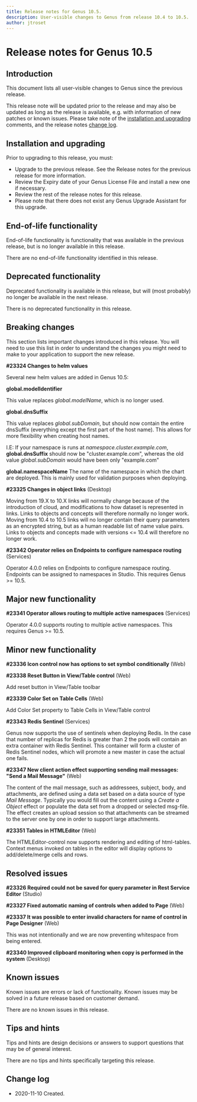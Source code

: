 ```yaml
---
title: Release notes for Genus 10.5.
description: User-visible changes to Genus from release 10.4 to 10.5.
author: jtroset
---
```


# Release notes for Genus 10.5

## Introduction

This document lists all user-visible changes to Genus since the previous release.

This release note will be updated prior to the release and may also be updated as long as the release is available, e.g. with information of new patches or known issues. Please take note of the [installation and upgrading](#installation-and-upgrading) comments, and the release notes [change log](#change-log).

## Installation and upgrading

Prior to upgrading to this release, you must:

- Upgrade to the previous release. See the Release notes for the previous release for more information.
- Review the Expiry date of your Genus License File and install a new one if necessary.
- Review the rest of the release notes for this release.
- Please note that there does not exist any Genus Upgrade Assistant for this upgrade.

<!--rntype01-start INSTALLATION / UPGRADE. DO NOT CHANGE THESE TAGS. ANY CHANGES BELOW WILL BE OVERWRITTEN.-->

<!--rntype01-end   INSTALLATION / UPGRADE. DO NOT CHANGE THESE TAGS. ANY CHANGES ABOVE WILL BE OVERWRITTEN.-->
<!-- release note type 2 is missing. That's ok.-->

## End-of-life functionality

End-of-life functionality is functionality that was available in the previous release, but is no longer available in this release.
<!--rntype03-start END-OF-LIFE. DO NOT CHANGE THESE TAGS. ANY CHANGES BELOW WILL BE OVERWRITTEN.-->
There are no end-of-life functionality identified in this release.
<!--rntype03-end   END-OF-LIFE. DO NOT CHANGE THESE TAGS. ANY CHANGES ABOVE WILL BE OVERWRITTEN.-->
## Deprecated functionality

Deprecated functionality is available in this release, but will (most probably) no longer be available in the next release.
<!--rntype04-start DEPRECATED. DO NOT CHANGE THESE TAGS. ANY CHANGES BELOW WILL BE OVERWRITTEN.-->
There is no deprecated functionality in this release.
<!--rntype04-end   DEPRECATED. DO NOT CHANGE THESE TAGS. ANY CHANGES ABOVE WILL BE OVERWRITTEN.-->
## Breaking changes

This section lists important changes introduced in this release. You will need to use this list in order to understand the changes you might need to make to your application to support the new release.
<!--rntype05-start BREAKING. DO NOT CHANGE THESE TAGS. ANY CHANGES BELOW WILL BE OVERWRITTEN.-->
<!--ID 23cb93cf-2a7b-4739-b8e4-76d1c0f998ee -->
**#23324 Changes to helm values**

Several new helm values are added in Genus 10.5:

**global.modelIdentifier**

This value replaces *global.modelName*, which is no longer used. 

**global.dnsSuffix**

This value replaces *global.subDomain*, but should now contain the entire dnsSuffix (everything except the first part of the host name). This allows for more flexibility when creating host names.

I.E: If your namespace is runs at *namespace.cluster.example.com*, **global.dnsSuffix** should now be "cluster.example.com", whereas the old value *global.subDomain* would have been only "example.com"

**global.namespaceName**
The name of the namespace in which the chart are deployed. This is mainly used for validation purposes when deploying.

<!--ID ed8d27eb-863d-4bf7-b616-42f0586e3cf9 -->
**#23325 Changes in object links** (Desktop)

Moving from 19.X to 10.X links will normally change because of the introduction of cloud, and modifications to how dataset is represented in links. Links to objects and concepts will therefore normally no longer work.
Moving from 10.4 to 10.5 links will no longer contain their query parameters as an encrypted string, but as a human readable list of name value pairs. Links to objects and concepts made with versions <= 10.4 will therefore no longer work.

<!--ID c7b050f6-1136-4fde-9490-694fcb7d3af9 -->
**#23342 Operator relies on Endpoints to configure namespace routing** (Services)

Operator 4.0.0 relies on Endpoints to configure namespace routing. Endpoints can be assigned to namespaces in Studio. This requires Genus >= 10.5.

<!--rntype05-end   BREAKING. DO NOT CHANGE THESE TAGS. ANY CHANGES ABOVE WILL BE OVERWRITTEN.-->
## Major new functionality
<!--rntype06-start MAJOR. DO NOT CHANGE THESE TAGS. ANY CHANGES BELOW WILL BE OVERWRITTEN.-->
<!--ID 20f60592-0649-4b7f-8294-252c195028f5 -->
**#23341 Operator allows routing to multiple active namespaces** (Services)

Operator 4.0.0 supports routing to multiple active namespaces. This requires Genus >= 10.5.

<!--rntype06-end   MAJOR. DO NOT CHANGE THESE TAGS. ANY CHANGES ABOVE WILL BE OVERWRITTEN.-->
## Minor new functionality
<!--rntype07-start MINOR. DO NOT CHANGE THESE TAGS. ANY CHANGES BELOW WILL BE OVERWRITTEN.-->
<!--ID a8c32391-3b9d-4ea1-9e68-ea6905781553 -->
**#23336 Icon control now has options to set symbol conditionally** (Web)

<!--ID b56f58c9-c3ba-432c-b945-35301112e7fc -->
**#23338 Reset Button in View/Table control** (Web)

Add reset button in View/Table toolbar

<!--ID 08978d35-8ca4-487a-a1fa-b3ceb6e49ee9 -->
**#23339 Color Set on Table Cells** (Web)

Add Color Set property to Table Cells in View/Table control

<!--ID a8aacef6-35f1-45a9-ab01-719b181139a9 -->
**#23343 Redis Sentinel** (Services)

Genus now supports the use of sentinels when deploying Redis. In the case that number of replicas for Redis is greater than 2 the pods will contain an extra container with Redis Sentinel. This container will form a cluster of Redis Sentinel nodes, which will promote a new master in case the actual one fails.

<!--ID f1196ae4-7f20-4574-8508-7390eed1f12f -->
**#23347 New client action effect supporting sending mail messages: "Send a Mail Message"** (Web)

The content of the mail message, such as addressees, subject, body, and attachments, are defined using a data set based on a data source of type *Mail Message*. Typically you would fill out the content using a *Create a Object* effect or populate the data set from a dropped or selected msg-file. The effect creates an upload session so that attachments can be streamed to the server one by one in order to support large attachments.

<!--ID f9f24298-b2d8-443a-a548-b3b532a11b44 -->
**#23351 Tables in HTMLEditor** (Web)

The HTMLEditor-control now supports rendering and editing of html-tables. Context menus invoked on tables in the editor will display options to add/delete/merge cells and rows.

<!--rntype07-end   MINOR. DO NOT CHANGE THESE TAGS. ANY CHANGES ABOVE WILL BE OVERWRITTEN.-->
## Resolved issues
<!--rntype08-start RESOLVED ISSUES. DO NOT CHANGE THESE TAGS. ANY CHANGES BELOW WILL BE OVERWRITTEN.-->
<!--ID afdef7bf-2598-42cf-931b-104872a47e91 -->
**#23326 Required could not be saved for query parameter in Rest Service Editor** (Studio)

<!--ID b85eb3ba-341c-46de-a8c6-b119f5dec5c3 -->
**#23327 Fixed automatic naming of controls when added to Page** (Web)

<!--ID d68db030-affc-4614-80c9-6b9eee307f09 -->
**#23337 It was possible to enter invalid characters for name of control in Page Designer** (Web)

This was not intentionally and we are now preventing whitespace from being entered.

<!--ID b5a2c356-7f35-46f4-98b7-d15201b84dd7 -->
**#23340 Improved clipboard monitoring when copy is performed in the system** (Desktop)

<!--rntype08-end   RESOLVED ISSUES. DO NOT CHANGE THESE TAGS. ANY CHANGES ABOVE WILL BE OVERWRITTEN.-->
## Known issues

Known issues are errors or lack of functionality. Known issues may be solved in a future release based on customer demand.
<!--rntype09-start KNOWN ISSUES. DO NOT CHANGE THESE TAGS. ANY CHANGES BELOW WILL BE OVERWRITTEN.-->
There are no known issues in this release.
<!--rntype09-end   KNOWN ISSUES. DO NOT CHANGE THESE TAGS. ANY CHANGES ABOVE WILL BE OVERWRITTEN.-->
## Tips and hints

Tips and hints are design decisions or answers to support questions that may be of general interest.

There are no tips and hints specifically targeting this release.

## Change log

- 2020-11-10 Created.
<!--changelog CHANGELOG. DO NOT CHANGE THIS TAG. ANY CHANGES BELOW WILL BE DELETED.-->
